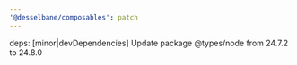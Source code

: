 ```yaml
---
'@desselbane/composables': patch
---
```


deps: [minor|devDependencies] Update package @types/node from 24.7.2 to 24.8.0
